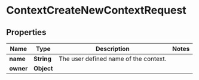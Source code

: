 

# ContextCreateNewContextRequest


## Properties

| Name | Type | Description | Notes |
|------------ | ------------- | ------------- | -------------|
|**name** | **String** | The user defined name of the context. |  |
|**owner** | **Object** |  |  |



